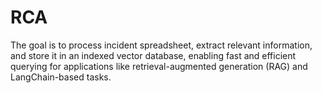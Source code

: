 # RCA
The goal is to process incident spreadsheet, extract relevant information, and store it in an indexed vector database, enabling fast and efficient querying for applications like retrieval-augmented generation (RAG) and LangChain-based tasks.
